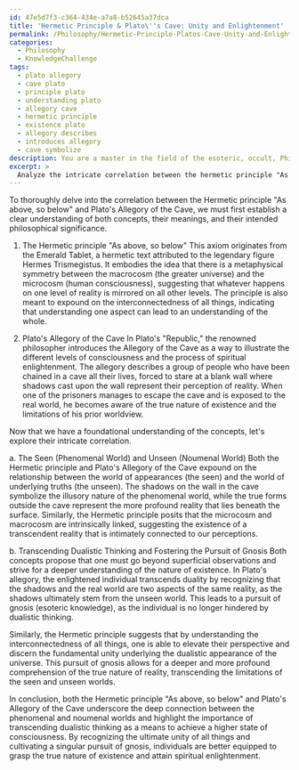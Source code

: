 ```yaml
---
id: 47e5d7f3-c364-434e-a7a8-b52645a37dca
title: 'Hermetic Principle & Plato\''s Cave: Unity and Enlightenment'
permalink: /Philosophy/Hermetic-Principle-Platos-Cave-Unity-and-Enlightenment/
categories:
  - Philosophy
  - KnowledgeChallenge
tags:
  - plato allegory
  - cave plato
  - principle plato
  - understanding plato
  - allegory cave
  - hermetic principle
  - existence plato
  - allegory describes
  - introduces allegory
  - cave symbolize
description: You are a master in the field of the esoteric, occult, Philosophy and Education. You are a writer of tests, challenges, books and deep knowledge on Philosophy for initiates and students to gain deep insights and understanding from. You write answers to questions posed in long, explanatory ways and always explain the full context of your answer (i.e., related concepts, formulas, examples, or history), as well as the step-by-step thinking process you take to answer the challenges. Be rigorous and thorough, and summarize the key themes, ideas, and conclusions at the end.
excerpt: > 
  Analyze the intricate correlation between the hermetic principle "As above, so below" and Plato's Allegory of the Cave, illuminating the shared epistemological perspectives regarding the relationship between the seen (phenomenal world) and the unseen (noumenal world). How do these parallel understandings contribute to transcending dualistic thinking and fostering a singular pursuit of gnosis?
---
```

To thoroughly delve into the correlation between the Hermetic principle "As above, so below" and Plato's Allegory of the Cave, we must first establish a clear understanding of both concepts, their meanings, and their intended philosophical significance.

1. The Hermetic principle "As above, so below"
This axiom originates from the Emerald Tablet, a hermetic text attributed to the legendary figure Hermes Trismegistus. It embodies the idea that there is a metaphysical symmetry between the macrocosm (the greater universe) and the microcosm (human consciousness), suggesting that whatever happens on one level of reality is mirrored on all other levels. The principle is also meant to expound on the interconnectedness of all things, indicating that understanding one aspect can lead to an understanding of the whole.

2. Plato's Allegory of the Cave
In Plato's "Republic," the renowned philosopher introduces the Allegory of the Cave as a way to illustrate the different levels of consciousness and the process of spiritual enlightenment. The allegory describes a group of people who have been chained in a cave all their lives, forced to stare at a blank wall where shadows cast upon the wall represent their perception of reality. When one of the prisoners manages to escape the cave and is exposed to the real world, he becomes aware of the true nature of existence and the limitations of his prior worldview.

Now that we have a foundational understanding of the concepts, let's explore their intricate correlation.

a. The Seen (Phenomenal World) and Unseen (Noumenal World)
Both the Hermetic principle and Plato's Allegory of the Cave expound on the relationship between the world of appearances (the seen) and the world of underlying truths (the unseen). The shadows on the wall in the cave symbolize the illusory nature of the phenomenal world, while the true forms outside the cave represent the more profound reality that lies beneath the surface. Similarly, the Hermetic principle posits that the microcosm and macrocosm are intrinsically linked, suggesting the existence of a transcendent reality that is intimately connected to our perceptions.

b. Transcending Dualistic Thinking and Fostering the Pursuit of Gnosis
Both concepts propose that one must go beyond superficial observations and strive for a deeper understanding of the nature of existence. In Plato's allegory, the enlightened individual transcends duality by recognizing that the shadows and the real world are two aspects of the same reality, as the shadows ultimately stem from the unseen world. This leads to a pursuit of gnosis (esoteric knowledge), as the individual is no longer hindered by dualistic thinking.

Similarly, the Hermetic principle suggests that by understanding the interconnectedness of all things, one is able to elevate their perspective and discern the fundamental unity underlying the dualistic appearance of the universe. This pursuit of gnosis allows for a deeper and more profound comprehension of the true nature of reality, transcending the limitations of the seen and unseen worlds.

In conclusion, both the Hermetic principle "As above, so below" and Plato's Allegory of the Cave underscore the deep connection between the phenomenal and noumenal worlds and highlight the importance of transcending dualistic thinking as a means to achieve a higher state of consciousness. By recognizing the ultimate unity of all things and cultivating a singular pursuit of gnosis, individuals are better equipped to grasp the true nature of existence and attain spiritual enlightenment.

